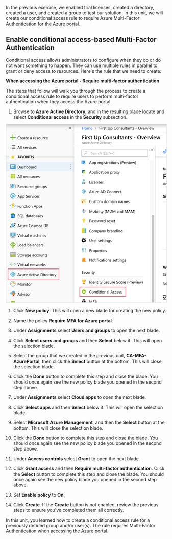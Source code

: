 In the previous exercise, we enabled trial licenses, created a directory, created a user, and created a group to test our solution. In this unit, we will create our conditional access rule to require Azure Multi-Factor Authentication for the Azure portal.

## Enable conditional access-based Multi-Factor Authentication

Conditional access allows administrators to configure when they do or do not want something to happen. They can use multiple rules in parallel to grant or deny access to resources. Here's the rule that we need to create:

**When accessing the Azure portal - Require multi-factor authentication**

The steps that follow will walk you through the process to create a conditional access rule to require users to perform multi-factor authentication when they access the Azure portal.

1. Browse to **Azure Active Directory**, and in the resulting blade locate and select **Conditional access** in the **Security** subsection.

![A screenshot showing Azure Portal navigation items with selection boxes drawing attention to the Azure Active Directory item and the Conditional access item](../media/4-portal-screenshot-1.png)

1. Click **New policy**. This will open a new blade for creating the new policy.

1. Name the policy **Require MFA for Azure portal**.

1. Under **Assignments** select **Users and groups** to open the next blade.

1. Click **Select users and groups** and then **Select** below it. This will open the selection blade.

1. Select the group that we created in the previous unit, **CA-MFA-AzurePortal**, then click the **Select** button at the bottom. This will close the selection blade.

1. Click the **Done** button to complete this step and close the blade. You should once again see the new policy blade you opened in the second step above.

1. Under **Assignments** select **Cloud apps** to open the next blade.

1. Click **Select apps** and then **Select** below it. This will open the selection blade.

1. Select **Microsoft Azure Management**, and then the **Select** button at the bottom. This will close the selection blade.

1. Click the **Done** button to complete this step and close the blade. You should once again see the new policy blade you opened in the second step above.

1. Under **Access controls** select **Grant** to open the next blade.

1. Click **Grant access** and then **Require multi-factor authentication**. Click the **Select** button to complete this step and close the blade. You should once again see the new policy blade you opened in the second step above.

1. Set **Enable policy** to **On**.

1. Click **Create**. If the **Create** button is not enabled, review the previous steps to ensure you've completed them all correctly.

In this unit, you learned how to create a conditional access rule for a previously defined group and/or user(s). The rule requires Multi-Factor Authentication when accessing the Azure portal.